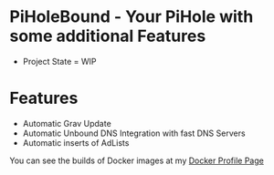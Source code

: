 # PiHoleBound - Your PiHole with some additional Features

* Project State = WIP

# Features

* Automatic Grav Update
* Automatic Unbound DNS Integration with fast DNS Servers
* Automatic inserts of AdLists  

You can see the builds of Docker images at my [Docker Profile Page](https://hub.docker.com/u/pthoelken)